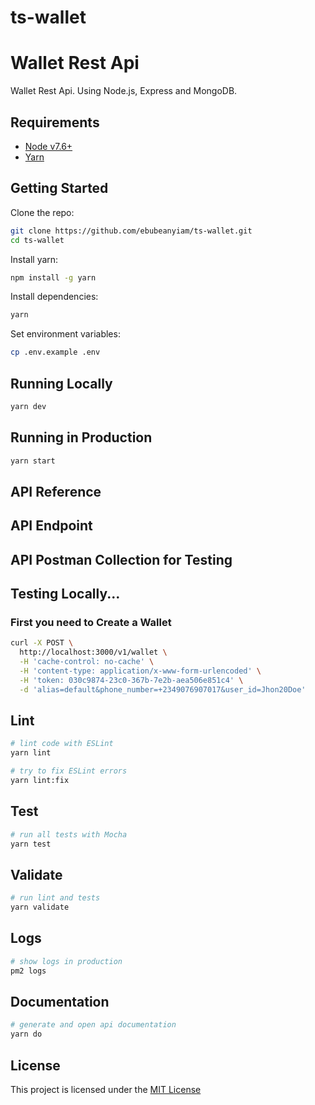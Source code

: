 # ts-wallet

# Wallet Rest Api

Wallet Rest Api. Using Node.js, Express and MongoDB.

## Requirements

- [Node v7.6+](https://nodejs.org/en/download/current/)
- [Yarn](https://yarnpkg.com/en/docs/install)

## Getting Started

Clone the repo:

```bash
git clone https://github.com/ebubeanyiam/ts-wallet.git
cd ts-wallet
```

Install yarn:

```bash
npm install -g yarn
```

Install dependencies:

```bash
yarn
```

Set environment variables:

```bash
cp .env.example .env
```

## Running Locally

```bash
yarn dev
```

## Running in Production

```bash
yarn start
```

## API Reference

## API Endpoint

## API Postman Collection for Testing

## Testing Locally...

### First you need to Create a Wallet

```bash
curl -X POST \
  http://localhost:3000/v1/wallet \
  -H 'cache-control: no-cache' \
  -H 'content-type: application/x-www-form-urlencoded' \
  -H 'token: 030c9874-23c0-367b-7e2b-aea506e851c4' \
  -d 'alias=default&phone_number=+2349076907017&user_id=Jhon20Doe'
```

## Lint

```bash
# lint code with ESLint
yarn lint

# try to fix ESLint errors
yarn lint:fix
```

## Test

```bash
# run all tests with Mocha
yarn test
```

## Validate

```bash
# run lint and tests
yarn validate
```

## Logs

```bash
# show logs in production
pm2 logs
```

## Documentation

```bash
# generate and open api documentation
yarn do
```

## License

This project is licensed under the [MIT License](https://github.com/mmucito/ewallet-rest-api/blob/master/LICENSE)
